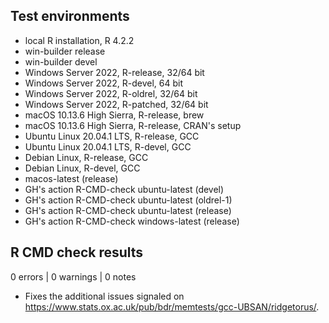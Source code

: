 ## Test environments

* local R installation, R 4.2.2
* win-builder release
* win-builder devel
* Windows Server 2022, R-release, 32/64 bit
* Windows Server 2022, R-devel, 64 bit
* Windows Server 2022, R-oldrel, 32/64 bit
* Windows Server 2022, R-patched, 32/64 bit
* macOS 10.13.6 High Sierra, R-release, brew
* macOS 10.13.6 High Sierra, R-release, CRAN's setup
* Ubuntu Linux 20.04.1 LTS, R-release, GCC
* Ubuntu Linux 20.04.1 LTS, R-devel, GCC
* Debian Linux, R-release, GCC
* Debian Linux, R-devel, GCC
* macos-latest (release)
* GH's action R-CMD-check ubuntu-latest (devel)
* GH's action R-CMD-check ubuntu-latest (oldrel-1)
* GH's action R-CMD-check ubuntu-latest (release)
* GH's action R-CMD-check windows-latest (release)

## R CMD check results

0 errors | 0 warnings | 0 notes

* Fixes the additional issues signaled on https://www.stats.ox.ac.uk/pub/bdr/memtests/gcc-UBSAN/ridgetorus/.
